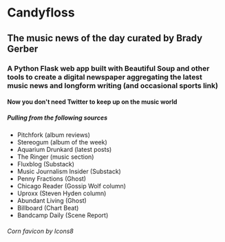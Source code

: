 # Candyfloss

## The music news of the day curated by Brady Gerber

### A Python Flask web app built with Beautiful Soup and other tools to create a digital newspaper aggregating the latest music news and longform writing (and occasional sports link)

#### Now you don't need Twitter to keep up on the music world

##### Pulling from the following sources

- Pitchfork (album reviews)
- Stereogum (album of the week)
- Aquarium Drunkard (latest posts)
- The Ringer (music section)
- Fluxblog (Substack)
- Music Journalism Insider (Substack)
- Penny Fractions (Ghost)
- Chicago Reader (Gossip Wolf column)
- Uproxx (Steven Hyden column)
- Abundant Living (Ghost)
- Billboard (Chart Beat)
- Bandcamp Daily (Scene Report)

###### Corn favicon by Icons8
